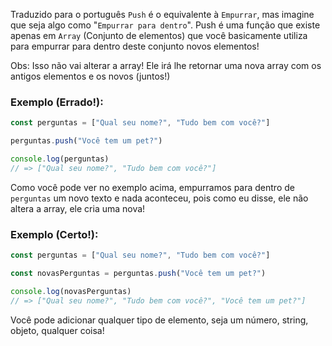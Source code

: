 Traduzido para o português `Push` é o equivalente à `Empurrar`, mas imagine que seja algo como "`Empurrar para dentro`".
Push é uma função que existe apenas em `Array` (Conjunto de elementos) que você basicamente utiliza para empurrar para dentro deste conjunto novos elementos!

Obs: Isso não vai alterar a array! Ele irá lhe retornar uma nova array com os antigos elementos e os novos (juntos!)

### Exemplo (Errado!):
```javascript
const perguntas = ["Qual seu nome?", "Tudo bem com você?"]

perguntas.push("Você tem um pet?")

console.log(perguntas)
// => ["Qual seu nome?", "Tudo bem com você?"]
```

Como você pode ver no exemplo acima, empurramos para dentro de `perguntas` um novo texto e nada aconteceu, pois como eu disse, ele não altera a array, ele cria uma nova!

### Exemplo (Certo!):
```javascript
const perguntas = ["Qual seu nome?", "Tudo bem com você?"]

const novasPerguntas = perguntas.push("Você tem um pet?")

console.log(novasPerguntas)
// => ["Qual seu nome?", "Tudo bem com você?", "Você tem um pet?"]
```

Você pode adicionar qualquer tipo de elemento, seja um número, string, objeto, qualquer coisa!
